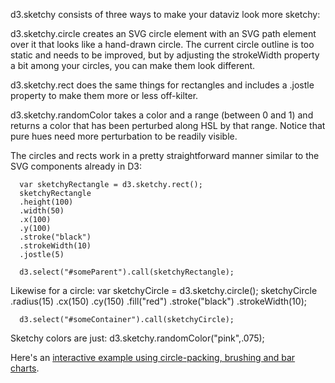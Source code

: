 d3.sketchy consists of three ways to make your dataviz look more sketchy:

d3.sketchy.circle creates an SVG circle element with an SVG path element over it that looks like a hand-drawn circle. The current circle outline is too static and needs to be improved, but by adjusting the strokeWidth property a bit among your circles, you can make them look different.

d3.sketchy.rect does the same things for rectangles and includes a .jostle property to make them more or less off-kilter.

d3.sketchy.randomColor takes a color and a range (between 0 and 1) and returns a color that has been perturbed along HSL by that range. Notice that pure hues need more perturbation to be readily visible.

The circles and rects work in a pretty straightforward manner similar to the SVG components already in D3:

      var sketchyRectangle = d3.sketchy.rect();
      sketchyRectangle
      .height(100)
      .width(50)
      .x(100)
      .y(100)
      .stroke("black")
      .strokeWidth(10)
      .jostle(5)
      
      d3.select("#someParent").call(sketchyRectangle);

Likewise for a circle:
      var sketchyCircle = d3.sketchy.circle();
      sketchyCircle
      .radius(15)
      .cx(150)
      .cy(150)
      .fill("red")
      .stroke("black")
      .strokeWidth(10);
      
      d3.select("#someContainer").call(sketchyCircle);

Sketchy colors are just:
d3.sketchy.randomColor("pink",.075);

Here's an [interactive example using circle-packing, brushing and bar charts](http://bl.ocks.org/emeeks/4e80576b894730d5cb6b). 